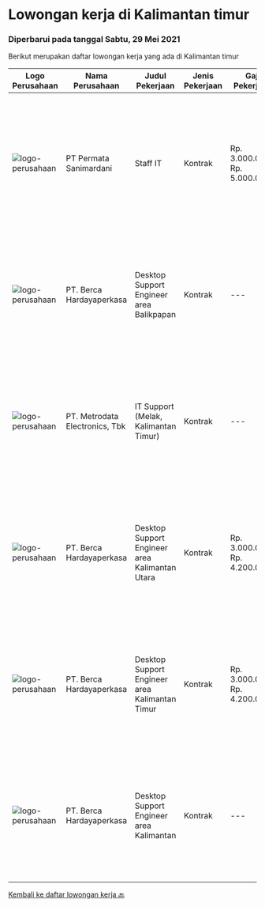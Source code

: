 
  # Lowongan kerja di Kalimantan timur

  ### Diperbarui pada tanggal Sabtu, 29 Mei 2021

  Berikut merupakan daftar lowongan kerja yang ada di Kalimantan timur

  |Logo Perusahaan | Nama Perusahaan | Judul Pekerjaan | Jenis Pekerjaan | Gaji Pekerjaan | Lokasi | Deskripsi | Tanggal diunggah | Pranala |
  | -------------- | --------------- | --------------- | --------- | --------- | -------------- | ------- | ----------- | ----------- |
  |![logo-perusahaan](https://us.123rf.com/450wm/pavelstasevich/pavelstasevich1811/pavelstasevich181101027/112815900-stock-vector-no-image-available-icon-flat-vector.jpg?ver=6)|PT Permata Sanimardani|Staff IT|Kontrak|Rp. 3.000.000-Rp. 5.000.000|Kalimantan Timur|Deskripsi Pekerjaan : Menangani Trouble Shooting, Software , hardware, server Melakukan maintenance system dan program secara berkala Menangani...|Selasa, 25 Mei 2021|https://www.jobstreet.co.id/id/job/staff-it-3538540?token=0~dedc491b-e9d4-498c-8aff-e25632c70e93&sectionRank=1&jobId=jobstreet-id-job-3538540|
|![logo-perusahaan](https://image-service-cdn.seek.com.au/0c900ac2b5b1a2cf9bee651ce5d069e68ff14c92/ee4dce1061f3f616224767ad58cb2fc751b8d2dc)|PT. Berca Hardayaperkasa|Desktop Support Engineer area Balikpapan|Kontrak|---|Kalimantan Timur|Responsibilities : Analyzing, diagnosing, and installation to several areas including desktop hardware, operating systems, application software and...|Rabu, 26 Mei 2021|https://www.jobstreet.co.id/id/job/desktop-support-engineer-area-balikpapan-3530183?token=0~dedc491b-e9d4-498c-8aff-e25632c70e93&sectionRank=2&jobId=jobstreet-id-job-3530183|
|![logo-perusahaan](https://image-service-cdn.seek.com.au/0d75518309b56a3cff39daa569b0ba02cc7a22f2/ee4dce1061f3f616224767ad58cb2fc751b8d2dc)|PT. Metrodata Electronics, Tbk|IT Support (Melak, Kalimantan Timur)|Kontrak|---|Kalimantan Timur|Kualifikasi : Minimal Pendidikan Formal D3 atau S1, disarankan memiliki latar belakang pendidikan Teknik Informatika, llmu Komputer, Teknik Komputer...|Rabu, 19 Mei 2021|https://www.jobstreet.co.id/id/job/it-support-melak-kalimantan-timur-3533391?token=0~dedc491b-e9d4-498c-8aff-e25632c70e93&sectionRank=3&jobId=jobstreet-id-job-3533391|
|![logo-perusahaan](https://image-service-cdn.seek.com.au/0c900ac2b5b1a2cf9bee651ce5d069e68ff14c92/ee4dce1061f3f616224767ad58cb2fc751b8d2dc)|PT. Berca Hardayaperkasa|Desktop Support Engineer area Kalimantan Utara|Kontrak|Rp. 3.000.000-Rp. 4.200.000|Nunukan|Delivery the implementation and provide PC, Printer, and Networking. Analyze and diagnose technical issues and give fast problem resolution Technical...|Rabu, 19 Mei 2021|https://www.jobstreet.co.id/id/job/desktop-support-engineer-area-kalimantan-utara-3523379?token=0~dedc491b-e9d4-498c-8aff-e25632c70e93&sectionRank=4&jobId=jobstreet-id-job-3523379|
|![logo-perusahaan](https://image-service-cdn.seek.com.au/0c900ac2b5b1a2cf9bee651ce5d069e68ff14c92/ee4dce1061f3f616224767ad58cb2fc751b8d2dc)|PT. Berca Hardayaperkasa|Desktop Support Engineer area Kalimantan Timur|Kontrak|Rp. 3.000.000-Rp. 4.200.000|Balikpapan|Delivery the implementation and provide PC, Printer, and Networking. Analyze and diagnose technical issues and give fast problem resolution Technical...|Selasa, 04 Mei 2021|https://www.jobstreet.co.id/id/job/desktop-support-engineer-area-kalimantan-timur-3523372?token=0~dedc491b-e9d4-498c-8aff-e25632c70e93&sectionRank=5&jobId=jobstreet-id-job-3523372|
|![logo-perusahaan](https://image-service-cdn.seek.com.au/0c900ac2b5b1a2cf9bee651ce5d069e68ff14c92/ee4dce1061f3f616224767ad58cb2fc751b8d2dc)|PT. Berca Hardayaperkasa|Desktop Support Engineer area Kalimantan|Kontrak|---|Kalimantan Timur|Delivery the implementation and provide PC, Printer, and Networking. Analyze and diagnose technical issues and give fast problem resolution Technical...|Jumat, 30 April 2021|https://www.jobstreet.co.id/id/job/desktop-support-engineer-area-kalimantan-3520858?token=0~dedc491b-e9d4-498c-8aff-e25632c70e93&sectionRank=6&jobId=jobstreet-id-job-3520858|


  [Kembali ke daftar lowongan kerja 🔙](../README.md#daftar-lowongan-kerja)
  